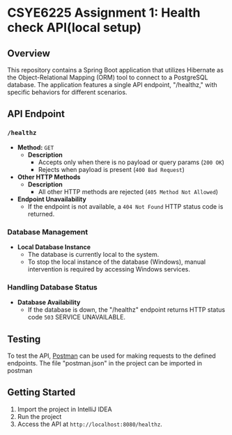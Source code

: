 # CSYE6225 Assignment 1: Health check API(local setup)

## Overview

This repository contains a Spring Boot application that utilizes Hibernate as the Object-Relational Mapping (ORM) tool to connect to a PostgreSQL database. The application features a single API endpoint, "/healthz," with specific behaviors for different scenarios.
 
## API Endpoint

### `/healthz`

- **Method:** `GET`
    - **Description** 
      - Accepts only when there is no payload or query params (`200 OK`)
      - Rejects when payload is present (`400 Bad Request`)
- **Other HTTP Methods**
    - **Description**
      - All other HTTP methods are rejected (`405 Method Not Allowed`)
- **Endpoint Unavailability**
  - If the endpoint is not available, a `404 Not Found` HTTP status code is returned.

### Database Management

- **Local Database Instance**
    - The database is currently local to the system.
    - To stop the local instance of the database (Windows), manual intervention is required by accessing Windows services.

### Handling Database Status

- **Database Availability**
    - If the database is down, the "/healthz" endpoint returns HTTP status code `503` SERVICE UNAVAILABLE.

## Testing

To test the API, [Postman](https://www.postman.com/) can be used for making requests to the defined endpoints.
The file "postman.json" in the project can be imported in postman

## Getting Started

1. Import the project in IntelliJ IDEA
2. Run the project
3. Access the API at `http://localhost:8080/healthz`.
